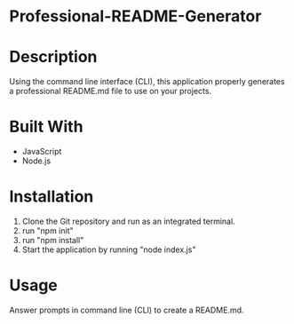 # Professional-README-Generator

# Description
Using the command line interface (CLI), this application properly generates a professional README.md file to use on your projects.

# Built With
* JavaScript
* Node.js

# Installation
1. Clone the Git repository and run as an integrated terminal.
2. run "npm init"
3. run "npm install"
4. Start the application by running "node index.js"

# Usage
Answer prompts in command line (CLI) to create a README.md.

